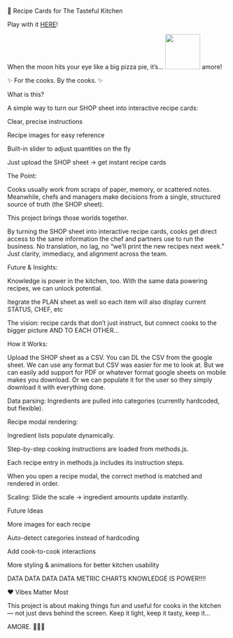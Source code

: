 🍴 Recipe Cards for The Tasteful Kitchen

Play with it <a href="https://adamfehse.github.io/CookMode/">HERE</a>!


When the moon hits your eye like a big pizza pie, it’s... <img src="https://github.githubassets.com/images/icons/emoji/unicode/1f618.png" width="80" height="80"> amore!

✨ For the cooks. By the cooks. ✨

What is this?

A simple way to turn our SHOP sheet into interactive recipe cards:

 Clear, precise instructions

 Recipe images for easy reference

 Built-in slider to adjust quantities on the fly

 Just upload the SHOP sheet → get instant recipe cards

The Point:

Cooks usually work from scraps of paper, memory, or scattered notes. Meanwhile, chefs and managers make decisions from a single, structured source of truth (the SHOP sheet).

This project brings those worlds together.

By turning the SHOP sheet into interactive recipe cards, cooks get direct access to the same information the chef and partners use to run the business. No translation, no lag, no “we’ll print the new recipes next week.” Just clarity, immediacy, and alignment across the team.

Future & Insights:

Knowledge is power in the kitchen, too. With the same data powering recipes, we can unlock potential.

Itegrate the PLAN sheet as well so each item will also display current STATUS, CHEF, etc

The vision: recipe cards that don’t just instruct, but connect cooks to the bigger picture AND TO EACH OTHER...

How it Works:

Upload the SHOP sheet as a CSV. You can DL the CSV from the google sheet. We can use any format but CSV was easier for me to look at. But we can easily add support for PDF or whatever format google sheets on mobile makes you download. Or we can populate it for the user so they simply download it with everything done.

Data parsing: Ingredients are pulled into categories (currently hardcoded, but flexible).

Recipe modal rendering:

Ingredient lists populate dynamically.

Step-by-step cooking instructions are loaded from methods.js.

Each recipe entry in methods.js includes its instruction steps.

When you open a recipe modal, the correct method is matched and rendered in order.

Scaling: Slide the scale → ingredient amounts update instantly.

Future Ideas

 More images for each recipe

 Auto-detect categories instead of hardcoding

 Add cook-to-cook interactions

 More styling & animations for better kitchen usability
 
 DATA DATA DATA DATA METRIC CHARTS KNOWLEDGE IS POWER!!!!

❤️ Vibes Matter Most

This project is about making things fun and useful for cooks in the kitchen — not just devs behind the screen. Keep it light, keep it tasty, keep it…

AMORE. 🌙🍕✨